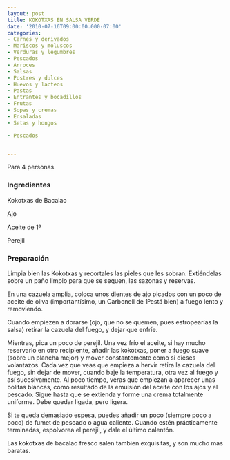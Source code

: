 ```yaml
---
layout: post
title: KOKOTXAS EN SALSA VERDE
date: '2010-07-16T09:00:00.000-07:00'
categories:
- Carnes y derivados
- Mariscos y moluscos
- Verduras y legumbres
- Pescados
- Arroces
- Salsas
- Postres y dulces
- Huevos y lacteos
- Pastas
- Entrantes y bocadillos
- Frutas
- Sopas y cremas
- Ensaladas
- Setas y hongos

- Pescados


---
```


Para 4 personas.

<h3>Ingredientes</h3>

Kokotxas de Bacalao

Ajo

Aceite de 1&ordm;

Perejil

<h3>Preparación</h3>

Limpia bien las Kokotxas y recortales las pieles que les sobran. Extiéndelas sobre un paño limpio para que se sequen, las sazonas y reservas.

En una cazuela amplia, coloca unos dientes de ajo picados con un poco de aceite de oliva (importantísimo, un Carbonell de 1&ordm;está bien) a fuego lento y removiendo.

Cuando empiezen a dorarse (ojo, que no se quemen, pues estropearías la salsa) retirar la cazuela del fuego, y dejar que enfríe.

Mientras, pica un poco de perejil. Una vez frío el aceite, si hay mucho reservarlo en otro recipiente, añadir las kokotxas, poner a fuego suave (sobre un plancha mejor) y mover constantemente como si dieses volantazos. Cada vez que veas que empieza a hervir retira la cazuela del fuego, sin dejar de mover, cuando baje la temperatura, otra vez al fuego y así sucesivamente. Al poco tiempo, veras que empiezan a aparecer unas bolitas blancas, como resultado de la emulsión del aceite con los ajos y el pescado. Sigue hasta que se extienda y forme una crema totalmente uniforme. Debe quedar ligada, pero ligera.

Si te queda demasiado espesa, puedes añadir un poco (siempre poco a poco) de fumet de pescado o agua caliente. Cuando estén prácticamente terminadas, espolvorea el perejil, y dale el último calentón.

Las kokotxas de bacalao fresco salen tambien exquisitas, y son mucho mas baratas.


